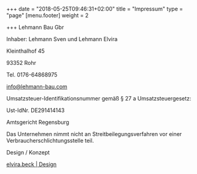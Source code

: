 +++
date = "2018-05-25T09:46:31+02:00"
title = "Impressum"
type = "page"
[menu.footer]
weight = 2

+++
Lehmann Bau Gbr 

Inhaber: Lehmann Sven und Lehmann Elvira

Kleinthalhof 45 

93352 Rohr 

Tel. 0176-64868975 

info@lehmann-bau.com

Umsatzsteuer-Identifikationsnummer gemäß § 27 a Umsatzsteuergesetz:

Ust-IdNr. DE291414143

Amtsgericht Regensburg

Das Unternehmen nimmt nicht an Streitbeilegungsverfahren vor einer Verbraucherschlichtungsstelle teil.

Design / Konzept

[elvira.beck | Design](https://elvirabeck-design.de)